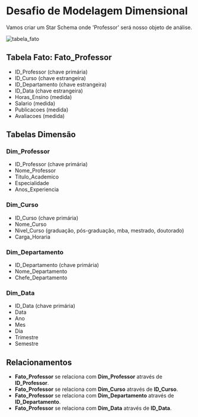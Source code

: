 # Desafio de Modelagem Dimensional

Vamos criar um Star Schema onde 'Professor' será nosso objeto de análise.

![tabela_fato]()

## Tabela Fato: Fato_Professor

- ID_Professor (chave primária)
- ID_Curso (chave estrangeira)
- ID_Departamento (chave estrangeira)
- ID_Data (chave estrangeira)
- Horas_Ensino (medida)
- Salario (medida)
- Publicacoes (medida)
- Avaliacoes (medida)

## Tabelas Dimensão

### Dim_Professor

- ID_Professor (chave primária)
- Nome_Professor
- Titulo_Academico
- Especialidade
- Anos_Experiencia

### Dim_Curso

- ID_Curso (chave primária)
- Nome_Curso
- Nivel_Curso (graduação, pós-graduação, mba, mestrado, doutorado)
- Carga_Horaria

### Dim_Departamento

- ID_Departamento (chave primária)
- Nome_Departamento
- Chefe_Departamento

### Dim_Data

- ID_Data (chave primária)
- Data
- Ano
- Mes
- Dia
- Trimestre
- Semestre

## Relacionamentos

- **Fato_Professor** se relaciona com **Dim_Professor** através de **ID_Professor**.
- **Fato_Professor** se relaciona com **Dim_Curso** através de **ID_Curso**.
- **Fato_Professor** se relaciona com **Dim_Departamento** através de **ID_Departamento**.
- **Fato_Professor** se relaciona com **Dim_Data** através de **ID_Data**.
